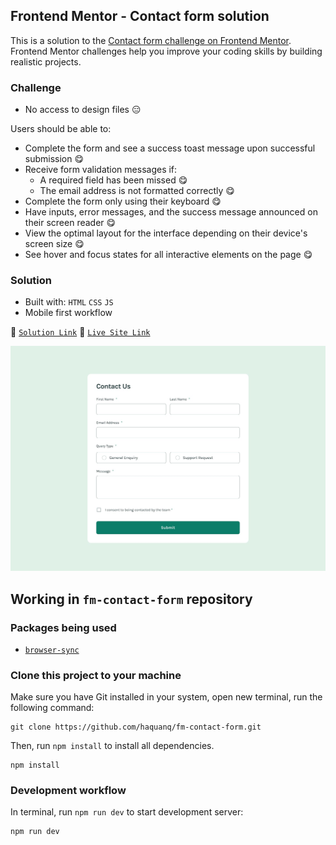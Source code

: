## Frontend Mentor - Contact form solution

This is a solution to the [Contact form challenge on Frontend Mentor](https://www.frontendmentor.io/challenges/contact-form--G-hYlqKJj).
Frontend Mentor challenges help you improve your coding skills by building realistic projects.

### Challenge

- No access to design files :expressionless:

Users should be able to:

- Complete the form and see a success toast message upon successful submission :yum:
- Receive form validation messages if:
  - A required field has been missed :yum:
  - The email address is not formatted correctly :yum:
- Complete the form only using their keyboard :yum:
- Have inputs, error messages, and the success message announced on their screen reader :yum:
- View the optimal layout for the interface depending on their device's screen size :yum:
- See hover and focus states for all interactive elements on the page :yum:

### Solution

- Built with: `HTML` `CSS` `JS`
- Mobile first workflow

:link: [`Solution Link`](https://www.frontendmentor.io/solutions/only-html-and-css-and-js-UJ47eguqug) :link: [`Live Site Link`](https://haquanq.github.io/fm-contact-form/)

![](./.docs/design/desktop-design.jpg)

## Working in `fm-contact-form` repository

### Packages being used

- [`browser-sync`](https://github.com/BrowserSync/browser-sync)

### Clone this project to your machine

Make sure you have Git installed in your system, open new terminal, run the following command:

```
git clone https://github.com/haquanq/fm-contact-form.git
```

Then, run `npm install` to install all dependencies.

```
npm install
```

### Development workflow

In terminal, run `npm run dev` to start development server:

```
npm run dev
```
